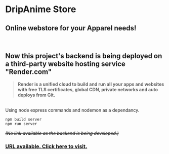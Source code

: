 # DripAnime Store

## Online webstore for your Apparel needs!
</br>

## Now this project's backend is being deployed on a third-party website hosting service "Render.com"

>**Render is a unified cloud to build and run all your apps and websites with free TLS certificates, global CDN, private networks and auto deploys from Git.**

</br>
Using node express commands and nodemon as a dependancy.

```
npm build server
npm run server
```

_~~(No link available as the backend is being developed.)~~_
### [URL available. Click here to visit.](https://dripanime.onrender.com)